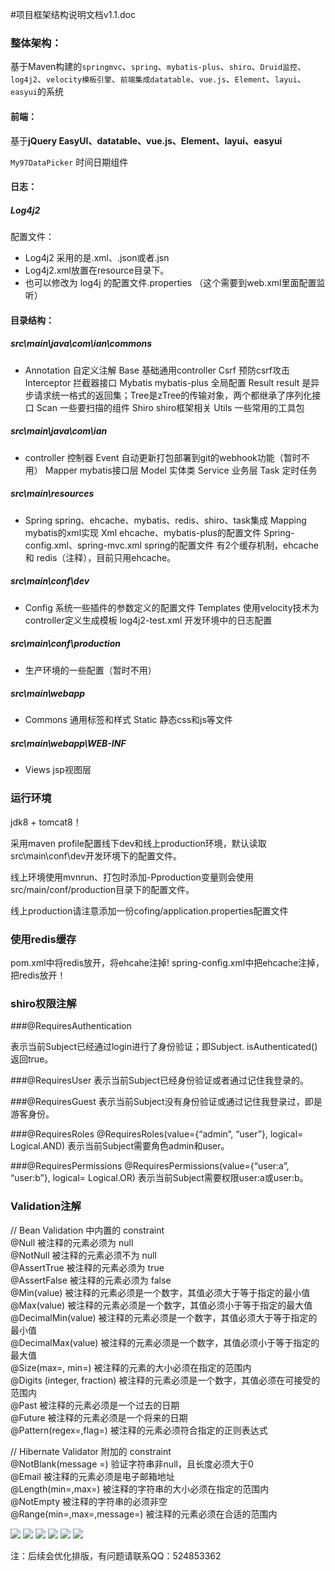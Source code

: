 #项目框架结构说明文档v1.1.doc

### 整体架构：
基于Maven构建的`springmvc`、`spring`、`mybatis-plus`、`shiro`、`Druid监控`、`log4j2`、`velocity模板引擎`、`前端集成datatable`、`vue.js`、`Element`、`layui`、`easyui`的系统

#### 前端：
基于**jQuery EasyUI、datatable、vue.js、Element、layui、easyui**

`My97DataPicker` 时间日期组件

#### 日志：

##### Log4j2
配置文件：

- Log4j2 采用的是.xml、.json或者.jsn
- Log4j2.xml放置在resource目录下。
- 也可以修改为 log4j 的配置文件.properties （这个需要到web.xml里面配置监听）

#### 目录结构：
##### src\main\java\com\ian\commons

- Annotation 	自定义注解
	 Base       	基础通用controller
	 Csrf			预防csrf攻击
	 Interceptor		拦截器接口
	 Mybatis		mybatis-plus 全局配置
	 Result		result 是异步请求统一格式的返回集；Tree是zTree的传输对象，两个都继承了序列化接口
	 Scan			一些要扫描的组件
	 Shiro			shiro框架相关
	 Utils			一些常用的工具包

##### src\main\java\com\ian

- controller		控制器
	 Event			自动更新打包部署到git的webhook功能（暂时不用）
	 Mapper		mybatis接口层
	 Model		实体类
	 Service		业务层
	 Task			定时任务

##### src\main\resources
- Spring	spring、ehcache、mybatis、redis、shiro、task集成
	 Mapping	mybatis的xml实现
	 Xml		ehcache、mybatis-plus的配置文件
	 Spring-config.xml、spring-mvc.xml 	spring的配置文件	
有2个缓存机制，ehcache 和 redis（注释），目前只用ehcache。

##### src\main\conf\dev
- Config		系统一些插件的参数定义的配置文件
	 Templates		使用velocity技术为controller定义生成模板
	 log4j2-test.xml	开发环境中的日志配置	


##### src\main\conf\production
- 生产环境的一些配置（暂时不用）

##### src\main\webapp
- Commons		通用标签和样式
	 Static			静态css和js等文件

##### src\main\webapp\WEB-INF
- Views			jsp视图层


### 运行环境
jdk8 + tomcat8！

采用maven profile配置线下dev和线上production环境，默认读取src\main\conf\dev开发环境下的配置文件。

线上环境使用mvnrun、打包时添加-Pproduction变量则会使用src/main/conf/production目录下的配置文件。

线上production请注意添加一份cofing/application.properties配置文件


### 使用redis缓存
pom.xml中将redis放开，将ehcahe注掉!
spring-config.xml中把ehcache注掉，把redis放开！


### shiro权限注解
###@RequiresAuthentication

表示当前Subject已经通过login进行了身份验证；即Subject. isAuthenticated()返回true。

###@RequiresUser
表示当前Subject已经身份验证或者通过记住我登录的。

###@RequiresGuest
表示当前Subject没有身份验证或通过记住我登录过，即是游客身份。

###@RequiresRoles
@RequiresRoles(value={“admin”, “user”}, logical= Logical.AND) 表示当前Subject需要角色admin和user。

###@RequiresPermissions 
@RequiresPermissions(value={“user:a”, “user:b”}, logical= Logical.OR) 表示当前Subject需要权限user:a或user:b。


### Validation注解

// Bean Validation 中内置的 constraint  
@Null   被注释的元素必须为 null  
@NotNull    被注释的元素必须不为 null  
@AssertTrue     被注释的元素必须为 true  
@AssertFalse    被注释的元素必须为 false  
@Min(value)     被注释的元素必须是一个数字，其值必须大于等于指定的最小值  
@Max(value)     被注释的元素必须是一个数字，其值必须小于等于指定的最大值  
@DecimalMin(value)  被注释的元素必须是一个数字，其值必须大于等于指定的最小值  
@DecimalMax(value)  被注释的元素必须是一个数字，其值必须小于等于指定的最大值  
@Size(max=, min=)   被注释的元素的大小必须在指定的范围内  
@Digits (integer, fraction)     被注释的元素必须是一个数字，其值必须在可接受的范围内  
@Past   被注释的元素必须是一个过去的日期  
@Future     被注释的元素必须是一个将来的日期  
@Pattern(regex=,flag=)  被注释的元素必须符合指定的正则表达式  

// Hibernate Validator 附加的 constraint  
@NotBlank(message =)   验证字符串非null，且长度必须大于0  
@Email  被注释的元素必须是电子邮箱地址  
@Length(min=,max=)  被注释的字符串的大小必须在指定的范围内  
@NotEmpty   被注释的字符串的必须非空  
@Range(min=,max=,message=)  被注释的元素必须在合适的范围内

![](http://uniquezhangqi.oss-cn-shenzhen.aliyuncs.com/blog/2018-07-17-1.png)
![](http://uniquezhangqi.oss-cn-shenzhen.aliyuncs.com/blog/2018-07-17-2.png)
![](http://uniquezhangqi.oss-cn-shenzhen.aliyuncs.com/blog/2018-07-17-3.png)
![](http://uniquezhangqi.oss-cn-shenzhen.aliyuncs.com/blog/2018-07-17-4.png)
![](http://uniquezhangqi.oss-cn-shenzhen.aliyuncs.com/blog/2018-07-17-5.png)
![](http://uniquezhangqi.oss-cn-shenzhen.aliyuncs.com/blog/2018-07-17-104613.png)

注：后续会优化排版，有问题请联系QQ：524853362